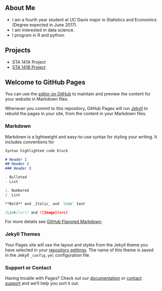 ## About Me
- I am a fourth year student at UC Davis major in Statistics and Economics (Degree expected in June 2017).
- I am interested in data science.
- I program in R and python.

## Projects
- STA 141A Project
- <a href="https://cjacquelineq.github.io/test/assignment2.html">STA 141B Project</a>

## Welcome to GitHub Pages

You can use the [editor on GitHub](https://github.com/cjacquelineq/cjacquelineq.github.io/edit/master/README.md) to maintain and preview the content for your website in Markdown files.

Whenever you commit to this repository, GitHub Pages will run [Jekyll](https://jekyllrb.com/) to rebuild the pages in your site, from the content in your Markdown files.

### Markdown

Markdown is a lightweight and easy-to-use syntax for styling your writing. It includes conventions for

```markdown
Syntax highlighted code block

# Header 1
## Header 2
### Header 3

- Bulleted
- List

1. Numbered
2. List

**Bold** and _Italic_ and `Code` text

[Link](url) and ![Image](src)
```

For more details see [GitHub Flavored Markdown](https://guides.github.com/features/mastering-markdown/).

### Jekyll Themes

Your Pages site will use the layout and styles from the Jekyll theme you have selected in your [repository settings](https://github.com/cjacquelineq/cjacquelineq.github.io/settings). The name of this theme is saved in the Jekyll `_config.yml` configuration file.

### Support or Contact

Having trouble with Pages? Check out our [documentation](https://help.github.com/categories/github-pages-basics/) or [contact support](https://github.com/contact) and we’ll help you sort it out.
